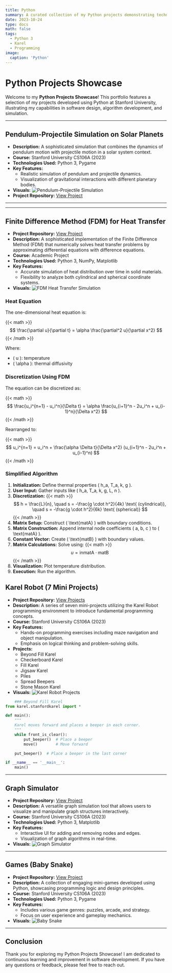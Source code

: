 ```yaml
---
title: Python 
summary: A curated collection of my Python projects demonstrating technical skills and practical applications.
date: 2023-10-24
type: docs
math: false
tags:
  - Python 3
  - Karel 
  - Programming
image:
  caption: 'Python'
---
```


# Python Projects Showcase

Welcome to my **Python Projects Showcase**! This portfolio features a selection of my projects developed using Python at Stanford University, illustrating my capabilities in software design, algorithm development, and simulation.

---
## Pendulum-Projectile Simulation on Solar Planets
- **Description:** A sophisticated simulation that combines the dynamics of pendulum motion with projectile motion in a solar system context.
- **Course:** Stanford University CS106A (2023)
- **Technologies Used:** Python 3, Pygame
- **Key Features:**
  - Realistic simulation of pendulum and projectile dynamics.
  - Visualization of gravitational interactions with different planetary bodies.
- **Visuals:**
  ![Pendulum-Projectile Simulation](pendulum_projectile_simulation.png)
- **Project Repository:** [View Project](https://github.com/sytanvir/Pendulum-Projectile-Simulation-on-Solar-Planets.git)

---

---
## Finite Difference Method (FDM) for Heat Transfer
- **Project Repository:** [View Project](https://github.com/sytanvir/FDM-Heat-Transfer.git)
- **Description:** A sophisticated implementation of the Finite Difference Method (FDM) that numerically solves heat transfer problems by approximating differential equations with difference equations.
- **Course:** Academic Project
- **Technologies Used:** Python 3, NumPy, Matplotlib
- **Key Features:**
  - Accurate simulation of heat distribution over time in solid materials.
  - Flexibility to analyze both cylindrical and spherical coordinate systems.
- **Visuals:**
  ![FDM Heat Transfer Simulation](fdm_heat_transfer_simulation.png)

### Heat Equation

The one-dimensional heat equation is:

{{< math >}}
$$
\frac{\partial u}{\partial t} = \alpha \frac{\partial^2 u}{\partial x^2}
$$
{{< /math >}}

Where:
- \( u \): temperature
- \( \alpha \): thermal diffusivity

### Discretization Using FDM

The equation can be discretized as:

{{< math >}}
$$
\frac{u_i^{n+1} - u_i^n}{\Delta t} = \alpha \frac{u_{i+1}^n - 2u_i^n + u_{i-1}^n}{\Delta x^2}
$$
{{< /math >}}

Rearranged to:

{{< math >}}
$$
u_i^{n+1} = u_i^n + \frac{\alpha \Delta t}{\Delta x^2} (u_{i+1}^n - 2u_i^n + u_{i-1}^n)
$$
{{< /math >}}

### Simplified Algorithm

1. **Initialization:** Define thermal properties \( h_a, T_a, k, g \).
2. **User Input:** Gather inputs like \( h_a, T_a, k, g, L, n \).
3. **Discretization:** 
   {{< math >}} 
   $$ h = \frac{L}{n}, \quad s = -\frac{g \cdot h^2}{4k} \text{ (cylindrical)}, \quad s = -\frac{g \cdot h^2}{6k} \text{ (spherical)} $$ 
   {{< /math >}}
4. **Matrix Setup:** Construct \( \text{matA} \) with boundary conditions.
5. **Matrix Construction:** Append internal node coefficients \( a, b, c \) to \( \text{matA} \).
6. **Constant Vector:** Create \( \text{matB} \) with boundary values.
7. **Matrix Calculations:** Solve using:
   {{< math >}}
   $$ u = \text{inmatA} \cdot \text{matB} $$
   {{< /math >}}
8. **Visualization:** Plot temperature distribution.
9. **Execution:** Run the algorithm.



## Karel Robot (7 Mini Projects)
- **Project Repository:** [View Projects](your_project_link_here)
- **Description:** A series of seven mini-projects utilizing the Karel Robot programming environment to introduce fundamental programming concepts.
- **Course:** Stanford University CS106A (2023)
- **Key Features:**
  - Hands-on programming exercises including maze navigation and object manipulation.
  - Emphasis on logical thinking and problem-solving skills.
- **Projects:**
  - Beyond Fill Karel
  - Checkerboard Karel
  - Fill Karel
  - Jigsaw Karel
  - Piles
  - Spread Beepers
  - Stone Mason Karel
- **Visuals:**
  ![Karel Robot Projects](karel_robot_projects.png)

```python
    ### Beyond Fill Karel
from karel.stanfordkarel import *

def main():
    """
    Karel moves forward and places a beeper in each corner.
    """
    while front_is_clear():
        put_beeper()  # Place a beeper
        move()        # Move forward

    put_beeper()  # Place a beeper in the last corner

if __name__ == '__main__':
    main()
  ```
---
## Graph Simulator
- **Project Repository:** [View Project](your_project_link_here)
- **Description:** A versatile graph simulation tool that allows users to visualize and manipulate graph structures interactively.
- **Course:** Stanford University CS106A (2023)
- **Technologies Used:** Python 3, Matplotlib
- **Key Features:**
  - Interactive UI for adding and removing nodes and edges.
  - Visualization of graph algorithms in real-time.
- **Visuals:**
  ![Graph Simulator](graph_simulator.png)

---

## Games (Baby Snake) 
- **Project Repository:** [View Project](your_project_link_here)
- **Description:** A collection of engaging mini-games developed using Python, showcasing programming logic and design principles.
- **Course:** Stanford University CS106A (2023)
- **Technologies Used:** Python 3, Pygame
- **Key Features:**
  - Includes various game genres: puzzles, arcade, and strategy.
  - Focus on user experience and gameplay mechanics.
- **Visuals:**
  ![Baby Snake](games_collection.png)

---

## Conclusion

Thank you for exploring my Python Projects Showcase! I am dedicated to continuous learning and improvement in software development. If you have any questions or feedback, please feel free to reach out.

